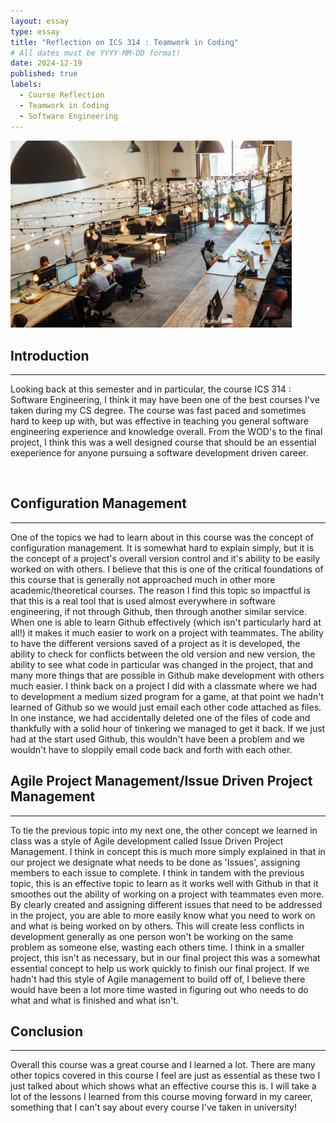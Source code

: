 ```yaml
---
layout: essay
type: essay
title: "Reflection on ICS 314 : Teamwork in Coding"
# All dates must be YYYY-MM-DD format!
date: 2024-12-19
published: true
labels:
  - Course Reflection
  - Teamwork in Coding
  - Software Engineering
---
```


<img width="450px" class="rounded float-start pe-4" src="../img/office-1.jpg">

## Introduction

<hr>

Looking back at this semester and in particular, the course ICS 314 : Software Engineering, I think it may have been one of the best courses I've taken during my CS degree. The course was fast paced and sometimes hard to keep up with, but was effective in teaching you general software engineering experience and knowledge overall. From the WOD's to the final project, I think this was a well designed course that should be an essential exeperience for anyone pursuing a software development driven career.

<div style="clear: both;"></div>

<br>

## Configuration Management

<hr>

One of the topics we had to learn about in this course was the concept of configuration management. It is somewhat hard to explain simply, but it is the concept of a project's overall version control and it's ability to be easily worked on with others. I believe that this is one of the critical foundations of this course that is generally not approached much in other more academic/theoretical courses. The reason I find this topic so impactful is that this is a real tool that is used almost everywhere in software engineering, if not through Github, then through another similar service. When one is able to learn Github effectively (which isn't particularly hard at all!) it makes it much easier to work on a project with teammates. The ability to have the different versions saved of a project as it is developed, the ability to check for conflicts between the old version and new version, the ability to see what code in particular was changed in the project, that and many more things that are possible in Github make development with others much easier. I think back on a project I did with a classmate where we had to development a medium sized program for a game, at that point we hadn't learned of Github so we would just email each other code attached as files. In one instance, we had accidentally deleted one of the files of code and thankfully with a solid hour of tinkering we managed to get it back. If we just had at the start used Github, this wouldn't have been a problem and we wouldn't have to sloppily email code back and forth with each other.

## Agile Project Management/Issue Driven Project Management

<hr>

To tie the previous topic into my next one, the other concept we learned in class was a style of Agile development called Issue Driven Project Management. I think in concept this is much more simply explained in that in our project we designate what needs to be done as 'Issues', assigning members to each issue to complete. I think in tandem with the previous topic, this is an effective topic to learn as it works well with Github in that it smoothes out the ability of working on a project with teammates even more. By clearly created and assigning different issues that need to be addressed in the project, you are able to more easily know what you need to work on and what is being worked on by others. This will create less conflicts in development generally as one person won't be working on the same problem as someone else, wasting each others time. I think in a smaller project, this isn't as necessary, but in our final project this was a somewhat essential concept to help us work quickly to finish our final project. If we hadn't had this style of Agile management to build off of, I believe there would have been a lot more time wasted in figuring out who needs to do what and what is finished and what isn't.

## Conclusion

<hr>

Overall this course was a great course and I learned a lot. There are many other topics covered in this course I feel are just as essential as these two I just talked about which shows what an effective course this is. I will take a lot of the lessons I learned from this course moving forward in my career, something that I can't say about every course I've taken in university!

